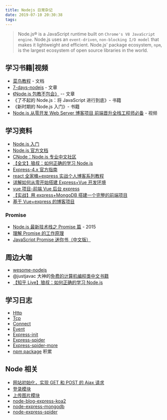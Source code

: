 ```yaml
---
title: Nodejs 日常杂记
date: 2019-07-10 20:30:38
tags:
---
```


> Node.js® is a JavaScript runtime built on `Chrome's V8 JavaScript engine`. Node.js uses an `event-driven`, `non-blocking I/O model` that makes it lightweight and efficient. Node.js' package ecosystem, `npm`, is the largest ecosystem of open source libraries in the world.

<!--more-->
## 学习书籍|视频

- [菜鸟教程](https://www.runoob.com/nodejs/nodejs-tutorial.html) - 文档
- [7-days-nodejs](http://nqdeng.github.io/7-days-nodejs/#1.1) - 文章
- [《Node.js 包教不包会》](https://github.com/alsotang/node-lessons) -- 文章
- 《了不起的 Node.js：将 JavaScript 进行到底》- 书籍
- 《新时期的 Node.js 入门》- 书籍
- [Node.js 从零开发 Web Server 博客项目 前端晋升全栈工程师必备](https://coding.imooc.com/class/320.html) - 视频

## 学习资料

- [Node.js 入门](https://cnodejs.org/getstart)
- [Node.js 官方文档](https://nodejs.org/en/)
- [CNode：Node.js 专业中文社区](https://cnodejs.org/)
- [【全文】狼叔：如何正确的学习 Node.js](https://segmentfault.com/a/1190000013933520)
- [Express-4.x 官方指南](http://www.expressjs.com.cn/guide/routing.html)
- [react 全家桶+express 实战个人博客系列教程](https://www.jianshu.com/p/406f6df0f916)
- [详解如何从零开始搭建 Express+Vue 开发环境](https://www.jianshu.com/p/c65ecdcffed1)
- [vue 项目-前端 Vue 后台 express](https://www.jianshu.com/p/4940ae61b752)
- [【实战】用 express+MongoDB 搭建一个完整的前端项目](https://segmentfault.com/a/1190000015866331)
- [基于 Vue+express 的博客项目](https://www.jianshu.com/p/92fa50ea0b84)

### Promise

- [Node.js 最新技术栈之 Promise 篇](https://cnodejs.org/topic/560dbc826a1ed28204a1e7de) - 2015
- [理解 Promise 的工作原理](https://blog.coding.net/blog/how-do-promises-work)
- [JavaScript Promise 迷你书（中文版）](http://liubin.org/promises-book/)

## 周边大咖

- [wesome-nodejs](https://github.com/sindresorhus/awesome-nodejs)
- @justjavac 大神的[免费的计算机编程类中文书籍](https://github.com/justjavac/free-programming-books-zh_CN/#%E7%BD%AE%E9%A1%B6)
- [【知乎 Live】狼叔：如何正确的学习 Node.js](https://github.com/i5ting/How-to-learn-node-correctly)

## 学习日志

- [Http](https://github.com/yangtao2o/nodejs-learn/blob/master/doc/http.md)
- [Tcp](https://github.com/yangtao2o/nodejs-learn/blob/master/doc/tcp.md)
- [Connect](https://github.com/yangtao2o/nodejs-learn/blob/master/doc/connect.md)
- [Event](https://github.com/yangtao2o/nodejs-learn/blob/master/doc/event.md)
- [Express-init](https://github.com/yangtao2o/nodejs-learn/blob/master/doc/express-init.md)
- [Express-spider](https://github.com/yangtao2o/nodejs-learn/blob/master/doc/express-spider.md)
- [Express-spider-more](https://github.com/yangtao2o/nodejs-learn/blob/master/doc/express-spider-more.md)
- [npm package](https://github.com/yangtao2o/nodejs-learn/tree/master/cnodejs) 积累

## Node 相关

- [网站初始化，实现 GET 和 POST 的 Ajax 请求](https://github.com/yangtao2o/node-express-mongodb/blob/master/doc/doc-01-init.md)
- [登录模块](https://github.com/yangtao2o/node-express-mongodb/blob/master/doc/doc-02-login.md)
- [上传图片模块](https://github.com/yangtao2o/node-express-mongodb/blob/master/doc/doc-02-login.md)
- [node-blog-express-koa2](https://github.com/yangtao2o/node-blog-express-koa2)
- [node-express-mongodb](https://github.com/yangtao2o/node-express-mongodb)
- [node-express-spider](https://github.com/yangtao2o/node-express-spider)
